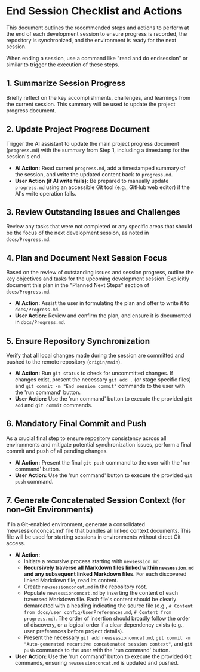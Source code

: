 # End Session Checklist and Actions

This document outlines the recommended steps and actions to perform at the end of each development session to ensure progress is recorded, the repository is synchronized, and the environment is ready for the next session.

When ending a session, use a command like "read and do endsession" or similar to trigger the execution of these steps.

## 1. Summarize Session Progress

Briefly reflect on the key accomplishments, challenges, and learnings from the current session. This summary will be used to update the project progress document.

## 2. Update Project Progress Document

Trigger the AI assistant to update the main project progress document (`progress.md`) with the summary from Step 1, including a timestamp for the session's end.

* **AI Action:** Read current `progress.md`, add a timestamped summary of the session, and write the updated content back to `progress.md`.
* **User Action (if AI write fails):** Be prepared to manually update `progress.md` using an accessible Git tool (e.g., GitHub web editor) if the AI's write operation fails.

## 3. Review Outstanding Issues and Challenges

Review any tasks that were not completed or any specific areas that should be the focus of the next development session, as noted in `docs/Progress.md`.

## 4. Plan and Document Next Session Focus

Based on the review of outstanding issues and session progress, outline the key objectives and tasks for the upcoming development session. Explicitly document this plan in the "Planned Next Steps" section of `docs/Progress.md`.

* **AI Action:** Assist the user in formulating the plan and offer to write it to `docs/Progress.md`.
* **User Action:** Review and confirm the plan, and ensure it is documented in `docs/Progress.md`.

## 5. Ensure Repository Synchronization

Verify that all local changes made during the session are committed and pushed to the remote repository (`origin/main`).

* **AI Action:** Run `git status` to check for uncommitted changes. If changes exist, present the necessary `git add .` (or stage specific files) and `git commit -m "End session commit"` commands to the user with the 'run command' button.
* **User Action:** Use the 'run command' button to execute the provided `git add` and `git commit` commands.

## 6. Mandatory Final Commit and Push

As a crucial final step to ensure repository consistency across all environments and mitigate potential synchronization issues, perform a final commit and push of all pending changes.

* **AI Action:** Present the final `git push` command to the user with the 'run command' button.
* **User Action:** Use the 'run command' button to execute the provided `git push` command.

## 7. Generate Concatenated Session Context (for non-Git Environments)

If in a Git-enabled environment, generate a consolidated 'newsessionconcat.md' file that bundles all linked context documents. This file will be used for starting sessions in environments without direct Git access.

* **AI Action:**
    * Initiate a recursive process starting with `newsession.md`.
    * **Recursively traverse all Markdown files linked within `newsession.md` and any subsequent linked Markdown files.** For each discovered linked Markdown file, read its content.
    * Create `newsessionconcat.md` in the repository root.
    * Populate `newsessionconcat.md` by inserting the content of each traversed Markdown file. Each file's content should be clearly demarcated with a heading indicating the source file (e.g., `# Content from docs/user_config/UserPreferences.md`, `# Content from progress.md`). The order of insertion should broadly follow the order of discovery, or a logical order if a clear dependency exists (e.g., user preferences before project details).
    * Present the necessary `git add newsessionconcat.md`, `git commit -m "Auto-generated recursive concatenated session context"`, and `git push` commands to the user with the 'run command' button.
* **User Action:** Use the 'run command' button to execute the provided Git commands, ensuring `newsessionconcat.md` is updated and pushed.
